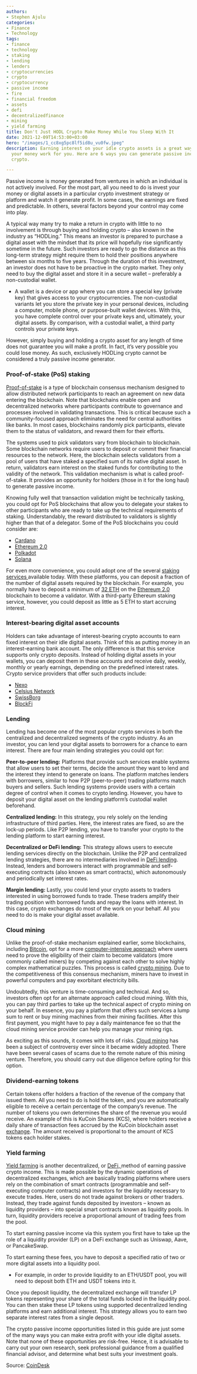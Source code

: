 ```yaml
---
authors:
- Stephen Ajulu
categories:
- Finance
- Technology
tags:
- finance
- technology
- staking
- lending
- lenders
- cryptocurrencies
- crypto
- cryptocurrency
- passive income
- fire
- financial freedom
- assets
- defi
- decentralizedfinance
- mining
- yield farming
title: Don't Just HODL Crypto Make Money While You Sleep With It
date: 2021-12-09T14:53:00+03:00
hero: "/images/1_cc8xg5pc8lf5id8u_vu0fw.jpeg"
description: Earning interest on your idle crypto assets is a great way of making
  your money work for you. Here are 6 ways you can generate passive income while holding
  crypto.

---
```

Passive income is money generated from ventures in which an individual is not actively involved. For the most part, all you need to do is invest your money or digital assets in a particular crypto investment strategy or platform and watch it generate profit. In some cases, the earnings are fixed and predictable. In others, several factors beyond your control may come into play.

A typical way many try to make a return in crypto with little to no involvement is through buying and holding crypto – also known in the industry as “HODLing.” This means an investor is prepared to purchase a digital asset with the mindset that its price will hopefully rise significantly sometime in the future. Such investors are ready to go the distance as this long-term strategy might require them to hold their positions anywhere between six months to five years. Through the duration of this investment, an investor does not have to be proactive in the crypto market. They only need to buy the digital asset and store it in a secure wallet – preferably a non-custodial wallet.

* A wallet is a device or app where you can store a special key (private key) that gives access to your cryptocurrencies. The non-custodial variants let you store the private key in your personal devices, including a computer, mobile phone, or purpose-built wallet devices. With this, you have complete control over your private keys and, ultimately, your digital assets. By comparison, with a custodial wallet, a third party controls your private keys.

However, simply buying and holding a crypto asset for any length of time does not guarantee you will make a profit. In fact, it’s very possible you could lose money. As such, exclusively HODLing crypto cannot be considered a truly passive income generator.

### Proof-of-stake (PoS) staking

[Proof-of-stake](https://www.coindesk.com/proof-of-stake) is a type of blockchain consensus mechanism designed to allow distributed network participants to reach an agreement on new data entering the blockchain. Note that blockchains enable open and decentralized networks where participants contribute to governance and processes involved in validating transactions. This is critical because such a community-focused approach eliminates the need for central authorities like banks. In most cases, blockchains randomly pick participants, elevate them to the status of validators, and reward them for their efforts.

The systems used to pick validators vary from blockchain to blockchain. Some blockchain networks require users to deposit or commit their financial resources to the network. Here, the blockchain selects validators from a pool of users that have staked a specified sum of its native digital asset. In return, validators earn interest on the staked funds for contributing to the validity of the network. This validation mechanism is what is called proof-of-stake. It provides an opportunity for holders (those in it for the long haul) to generate passive income.

Knowing fully well that transaction validation might be technically tasking, you could opt for PoS blockchains that allow you to delegate your stakes to other participants who are ready to take up the technical requirements of staking. Understandably, the reward distributed to validators is slightly higher than that of a delegator. Some of the PoS blockchains you could consider are:

* [Cardano](https://www.coindesk.com/price/cardano/)
* [Ethereum 2.0](https://www.coindesk.com/price/ethereum/)
* [Polkadot](https://www.coindesk.com/price/polkadot/)
* [Solana](https://www.coindesk.com/learn/solana/)

For even more convenience, you could adopt one of the several [staking services ](https://defiprime.com/staking)available today. With these platforms, you can deposit a fraction of the number of digital assets required by the blockchain. For example, you normally have to deposit a minimum of [32 ETH](https://www.coindesk.com/how-does-ethereum-staking-work) on the [Ethereum 2.0 ](https://www.coindesk.com/tech/2020/07/24/everything-you-need-to-know-about-ethereum-20/)blockchain to become a validator. With a third-party Ethereum staking service, however, you could deposit as little as 5 ETH to start accruing interest.

### Interest-bearing digital asset accounts

Holders can take advantage of interest-bearing crypto accounts to earn fixed interest on their idle digital assets. Think of this as putting money in an interest-earning bank account. The only difference is that this service supports only crypto deposits. Instead of holding digital assets in your wallets, you can deposit them in these accounts and receive daily, weekly, monthly or yearly earnings, depending on the predefined interest rates. Crypto service providers that offer such products include:

* [Nexo](https://nexo.io/)
* [Celsius Network](https://celsius.network/)
* [SwissBorg](https://swissborg.com/)
* [BlockFi](https://blockfi.com/)

### Lending

Lending has become one of the most popular crypto services in both the centralized and decentralized segments of the crypto industry. As an investor, you can lend your digital assets to borrowers for a chance to earn interest. There are four main lending strategies you could opt for:

**Peer-to-peer lending:** Platforms that provide such services enable systems that allow users to set their terms, decide the amount they want to lend and the interest they intend to generate on loans. The platform matches lenders with borrowers, similar to how P2P (peer-to-peer) trading platforms match buyers and sellers. Such lending systems provide users with a certain degree of control when it comes to crypto lending. However, you have to deposit your digital asset on the lending platform’s custodial wallet beforehand.

**Centralized lending:** In this strategy, you rely solely on the lending infrastructure of third parties. Here, the interest rates are fixed, so are the lock-up periods. Like P2P lending, you have to transfer your crypto to the lending platform to start earning interest.

**Decentralized or DeFi lending:** This strategy allows users to execute lending services directly on the blockchain. Unlike the P2P and centralized lending strategies, there are no intermediaries involved in [DeFi lending](https://www.coindesk.com/defi-lending-3-major-risks-to-know). Instead, lenders and borrowers interact with programmable and self-executing contracts (also known as smart contracts), which autonomously and periodically set interest rates.

**Margin lending:** Lastly, you could lend your crypto assets to traders interested in using borrowed funds to trade. These traders amplify their trading position with borrowed funds and repay the loans with interest. In this case, crypto exchanges do most of the work on your behalf. All you need to do is make your digital asset available.

### Cloud mining

Unlike the proof-of-stake mechanism explained earlier, some blockchains, including [Bitcoin](https://www.coindesk.com/learn/what-is-bitcoin/), opt for a more [computer-intensive approach](https://www.coindesk.com/tech/2020/12/16/what-is-proof-of-work/) where users need to prove the eligibility of their claim to become validators (more commonly called miners) by competing against each other to solve highly complex mathematical puzzles. This process is called [crypto mining](https://www.coindesk.com/learn/bitcoin-101/how-bitcoin-mining-works/). Due to the competitiveness of this consensus mechanism, miners have to invest in powerful computers and pay exorbitant electricity bills.

Undoubtedly, this venture is time-consuming and technical. And so, investors often opt for an alternate approach called cloud mining. With this, you can pay third parties to take up the technical aspect of crypto mining on your behalf. In essence, you pay a platform that offers such services a lump sum to rent or buy mining machines from their mining facilities. After this first payment, you might have to pay a daily maintenance fee so that the cloud mining service provider can help you manage your mining rigs.

As exciting as this sounds, it comes with lots of risks. [Cloud mining](https://www.coindesk.com/tech/2021/05/07/amazon-offers-mining-in-the-cloud-for-new-chia-cryptocurrency/) has been a subject of controversy ever since it became widely adopted. There have been several cases of scams due to the remote nature of this mining venture. Therefore, you should carry out due diligence before opting for this option.

### Dividend-earning tokens

Certain tokens offer holders a fraction of the revenue of the company that issued them. All you need to do is hold the token, and you are automatically eligible to receive a certain percentage of the company’s revenue. The number of tokens you own determines the share of the revenue you would receive. An example of this is KuCoin Shares (KCS), where holders receive a daily share of transaction fees accrued by the KuCoin blockchain asset [exchange](https://www.coindesk.com/markets/2021/08/25/kucoin-launches-proof-of-work-mining-pool/). The amount received is proportional to the amount of KCS tokens each holder stakes.

### Yield farming

[Yield farming](https://www.coindesk.com/defi-yield-farming-comp-token-explained) is another decentralized, or [DeFi, ](https://www.coindesk.com/what-is-defi)method of earning passive crypto income. This is made possible by the dynamic operations of decentralized exchanges, which are basically trading platforms where users rely on the combination of smart contracts (programmable and self-executing computer contracts) and investors for the liquidity necessary to execute trades. Here, users do not trade against brokers or other traders. Instead, they trade against funds deposited by investors – known as liquidity providers – into special smart contracts known as liquidity pools. In turn, liquidity providers receive a proportional amount of trading fees from the pool.

To start earning passive income via this system you first have to take up the role of a liquidity provider (LP) on a DeFi exchange such as Uniswap, Aave, or PancakeSwap.

To start earning these fees, you have to deposit a specified ratio of two or more digital assets into a liquidity pool.
* For example, in order to provide liquidity to an ETH/USDT pool, you will need to deposit both ETH and USDT tokens into it.

Once you deposit liquidity, the decentralized exchange will transfer LP tokens representing your share of the total funds locked in the liquidity pool. You can then stake these LP tokens using supported decentralized lending platforms and earn additional interest. This strategy allows you to earn two separate interest rates from a single deposit.

The crypto passive income opportunities listed in this guide are just some of the many ways you can make extra profit with your idle digital assets. Note that none of these opportunities are risk-free. Hence, it is advisable to carry out your own research, seek professional guidance from a qualified financial advisor, and determine what best suits your investment goals.

Source: [CoinDesk](https://www.coindesk.com/learn/top-6-crypto-passive-income-generators-for-2021/)
